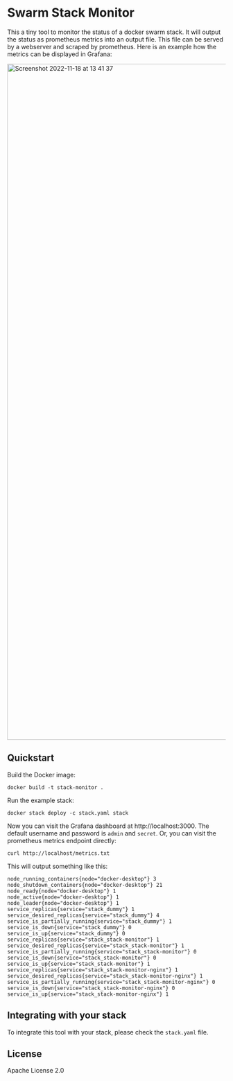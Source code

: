 # Swarm Stack Monitor

This a tiny tool to monitor the status of a docker swarm stack. It will output the status as prometheus metrics into an output file. This file can be served by a webserver and scraped by prometheus. Here is an example how the metrics can be displayed in Grafana:

<img width="1560" alt="Screenshot 2022-11-18 at 13 41 37" src="https://user-images.githubusercontent.com/27271818/202707363-f9ce0bdb-2b5c-4160-800f-7b303c157d26.png">


## Quickstart

Build the Docker image:

```
docker build -t stack-monitor .
```

Run the example stack:

```
docker stack deploy -c stack.yaml stack
```

Now you can visit the Grafana dashboard at http://localhost:3000. The default username and password is `admin` and `secret`. Or, you can visit the prometheus metrics endpoint directly:

```
curl http://localhost/metrics.txt
```

This will output something like this:

```
node_running_containers{node="docker-desktop"} 3
node_shutdown_containers{node="docker-desktop"} 21
node_ready{node="docker-desktop"} 1
node_active{node="docker-desktop"} 1
node_leader{node="docker-desktop"} 1
service_replicas{service="stack_dummy"} 1
service_desired_replicas{service="stack_dummy"} 4
service_is_partially_running{service="stack_dummy"} 1
service_is_down{service="stack_dummy"} 0
service_is_up{service="stack_dummy"} 0
service_replicas{service="stack_stack-monitor"} 1
service_desired_replicas{service="stack_stack-monitor"} 1
service_is_partially_running{service="stack_stack-monitor"} 0
service_is_down{service="stack_stack-monitor"} 0
service_is_up{service="stack_stack-monitor"} 1
service_replicas{service="stack_stack-monitor-nginx"} 1
service_desired_replicas{service="stack_stack-monitor-nginx"} 1
service_is_partially_running{service="stack_stack-monitor-nginx"} 0
service_is_down{service="stack_stack-monitor-nginx"} 0
service_is_up{service="stack_stack-monitor-nginx"} 1
```

## Integrating with your stack

To integrate this tool with your stack, please check the `stack.yaml` file.

## License

Apache License 2.0
